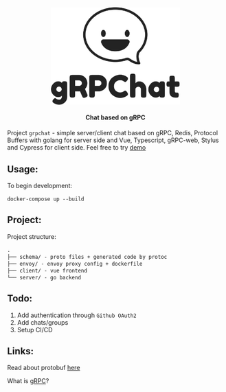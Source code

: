 <h1 align="center">
  <img src="./client/src/assets/logo.svg" width="300"/>
  <p align="center" style="font-size: 0.5em">Chat based on gRPC</p>
</h1>

Project `grpchat` - simple server/client chat based on gRPC, Redis,
Protocol Buffers with golang for server side and Vue, Typescript, gRPC-web, Stylus and Cypress for client side.
Feel free to try [demo](https://enfipy.github.io/grpchat/)

## Usage:

To begin development:

```
docker-compose up --build
```

## Project:

Project structure:

```
.
├── schema/ - proto files + generated code by protoc
├── envoy/ - envoy proxy config + dockerfile
├── client/ - vue frontend
└── server/ - go backend
```

## Todo:

1. Add authentication through `Github OAuth2`
2. Add chats/groups
3. Setup CI/CD

## Links:

Read about protobuf [here](https://developers.google.com/protocol-buffers/)

What is [gRPC](https://grpc.io)?
